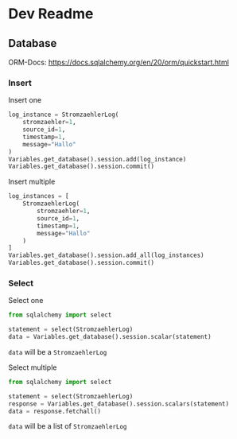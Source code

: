 # Dev Readme

## Database
ORM-Docs: https://docs.sqlalchemy.org/en/20/orm/quickstart.html
### Insert
Insert one
```python
log_instance = StromzaehlerLog(
    stromzaehler=1,
    source_id=1,
    timestamp=1,
    message="Hallo"
)
Variables.get_database().session.add(log_instance)
Variables.get_database().session.commit()
```

Insert multiple
```python
log_instances = [
    StromzaehlerLog(
        stromzaehler=1,
        source_id=1,
        timestamp=1,
        message="Hallo"
    )
]
Variables.get_database().session.add_all(log_instances)
Variables.get_database().session.commit()
```

### Select

Select one
```python
from sqlalchemy import select

statement = select(StromzaehlerLog)
data = Variables.get_database().session.scalar(statement)
```
`data` will be a `StromzaehlerLog`

Select multiple
```python
from sqlalchemy import select

statement = select(StromzaehlerLog)
response = Variables.get_database().session.scalars(statement)
data = response.fetchall()
```

`data` will be a list of `StromzaehlerLog`
